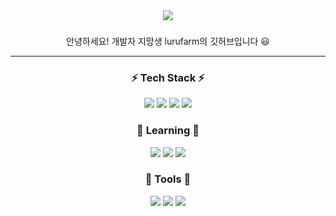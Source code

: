 
<div align="center">  
<img src="https://capsule-render.vercel.app/api?type=cylinder&height=200&color=gradient&text=lurufarm&section=header&reversal=true&fontAlign=74&fontAlignY=78&fontSize=50&rotate=0&animation=fadeIn&descAlign=60" />

###
안녕하세요! 개발자 지망생 lurufarm의 깃허브입니다 😃


---

### ⚡ Tech Stack ⚡

<img src="https://img.shields.io/badge/C-A8B9CC?style=flat&logo=c&logoColor=white" />
<img src="https://img.shields.io/badge/C++-00599C?style=flat&logo=cplusplus&logoColor=white" />
<img src="https://img.shields.io/badge/Unity-FFFFFF?style=flat&logo=unity&logoColor=white" />
<img src="https://img.shields.io/badge/Linux-FCC624?style=flat&logo=linux&logoColor=white" />

### 🌱 Learning 🌱

<img src="https://img.shields.io/badge/Java-007396?style=flat&logo=Java&logoColor=white" />
<img src="https://img.shields.io/badge/HTML5-E34F26?style=flat&logo=HTML5&logoColor=white" />
<img src="https://img.shields.io/badge/CSS3-1572B6?style=flat&logo=CSS3&logoColor=white" />

### 🎨 Tools 🎨

<img src="https://img.shields.io/badge/Github-1817176?style=flat&logo=github&logoColor=white" />
<img src="https://img.shields.io/badge/Visual Studio-2F80ED?style=flat&logo=visualstudio&logoColor=white" />
<img src="https://img.shields.io/badge/SVN-E62431?style=flat&logo=svn&logoColor=white" />

</div>


<!--
**lurufarm/lurufarm** is a ✨ _special_ ✨ repository because its `README.md` (this file) appears on your GitHub profile.

Here are some ideas to get you started:

- 🔭 I’m currently working on ...
- 🌱 I’m currently learning ...
- 👯 I’m looking to collaborate on ...
- 🤔 I’m looking for help with ...
- 💬 Ask me about ...
- 📫 How to reach me: ...
- 😄 Pronouns: ...
- ⚡ Fun fact: ...
-->
